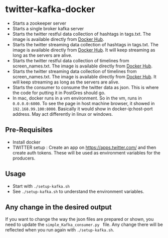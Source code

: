 # twitter-kafka-docker
- Starts a zookeeper server
- Starts a single broker kafka server
- Starts the twitter restful data collection of hashtags in tags.txt. The image is available directly from [Docker Hub](https://cloud.docker.com/u/ksolaima/repository/docker/ksolaima/kafka-producer).
- Starts the twitter streaming data collection of hashtags in tags.txt. The image is available directly from [Docker Hub](https://cloud.docker.com/u/ksolaima/repository/docker/ksolaima/kafka-producer-stream). It will keep streaming as long as the servers are alive.
- Starts the twitter restful data collection of timelines from screen_names.txt. The image is available directly from [Docker Hub](https://cloud.docker.com/u/ksolaima/repository/docker/ksolaima/kafka-timeline-producer).
- Starts the twitter streaming data collection of timelines from screen_names.txt. The image is available directly from [Docker Hub](https://cloud.docker.com/u/ksolaima/repository/docker/ksolaima/kafka-producer-timeline-stream). It will keep streaming as long as the servers are alive.
- Starts the consumer to consume the twitter data as json. This is where the code for putting it in PostGres should go.
- In mac, docker runs in a vm environment. So in the vm, runs in ```0.0.0.0:6000```. To see the page in host machine browser, it showed in ```192.168.99.100:8000```. Basically it would show in docker-ip:host-port address. May act differently in linux or windows.

## Pre-Requisites

- Install docker
- TWITTER setup : 
Create an app on https://apps.twitter.com/ and then create auth tokens. These will be used as environment variables for the producers.


## Usage

- Start with ```./setup-kafka.sh```
- See ```./setup-kafka.sh``` to understand the environment variables.


## Any change in the desired output

If you want to change the way the json files are prepared or shown, you need to update the ```simple_Kafka_consumer.py ``` file. Any change there will be reflected when you run again with ```./setup-kafka.sh```.
